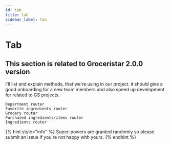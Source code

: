 ```yaml
---
id: tab
title: tab
sidebar_label: Tab
---
```

# Tab

## This section is related to Groceristar 2.0.0 version

I'll list and explain methods, that we're using in our project. it should give a good onboarding for a new team members and also speed up development for related to GS projects.



```
Department router
Favorite ingredients router
Grocery router
Purchased ingredients/items router
Ingredients router
```

{% hint style="info" %}
 Super-powers are granted randomly so please submit an issue if you're not happy with yours.
{% endhint %}
